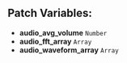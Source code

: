 ## Patch Variables:

* __audio_avg_volume__ ```Number```
* __audio_fft_array__ ```Array```
* __audio_waveform_array__ ```Array```

